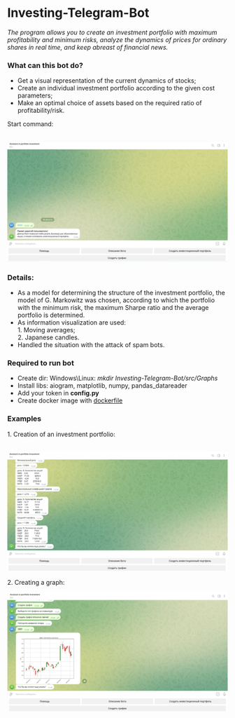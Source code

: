 # Investing-Telegram-Bot
<em>The program allows you to create an investment portfolio with maximum profitability and minimum risks, analyze the dynamics of prices for ordinary shares in real time, and keep abreast of financial news.</em><br>

<h3>What can this bot do?</h3>
<ul>
    <li>Get a visual representation of the current dynamics of stocks;</li>
    <li>Create an individual investment portfolio according to the given cost parameters;</li>
    <li>Make an optimal choice of assets based on the required ratio of profitability/risk.</li>
</ul>

<div>
    <p>Start command:</p><br>
    <img src="images/start.png"/><br>
</div>

<div>
<h3>Details:</h3>
<ul>
    <li>As a model for determining the structure of the investment portfolio, the model of G. Markowitz was chosen, according to which the portfolio with the minimum risk, the maximum Sharpe ratio and the average portfolio is determined.</li>
    <li>As information visualization are used:<br>
        1. Moving averages;<br>
        2. Japanese candles.</li>
    <li>Handled the situation with the attack of spam bots.</li>
</ul>
</div>

<div>
    <h3>Required to run bot</h3>
    <ul>
        <li>Create dir: Windows\Linux: <em>mkdir Investing-Telegram-Bot/src/Graphs</em></li>
        <li>Install libs: aiogram, matplotlib, numpy, pandas_datareader</li>
        <li>Add your token in <b>config.py</b></li>
        <li>Create docker image with <a href="Dockerfile">dockerfile</a></li>
    </ul>
</div>

<div>
    <h3>Examples</h3>
    <p>1. Creation of an investment portfolio: </p><br>
    <img src="images/portfolio.png"/><br>
    <p>2. Creating a graph: </p>
    <img src="images/graph.png"/>
</div>